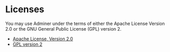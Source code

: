 # Licenses

You may use Adminer under the terms of either the Apache License Version 2.0 
or the GNU General Public License (GPL) version 2.

- [Apache License, Version 2.0](https://www.apache.org/licenses/LICENSE-2.0)
- [GPL version 2](http://www.gnu.org/licenses/gpl-2.0.html)
